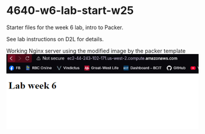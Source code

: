 # 4640-w6-lab-start-w25

Starter files for the week 6 lab, intro to Packer.

See lab instructions on D2L for details.

Working Nginx server using the modified image by the packer template
![working nginx server](files/labweek6ss.png)